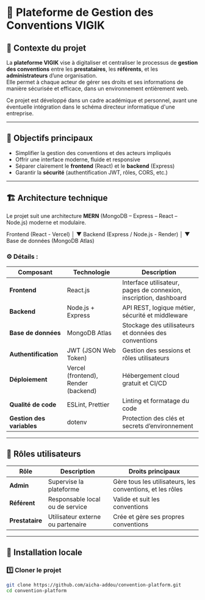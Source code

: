 # 🪪 Plateforme de Gestion des Conventions VIGIK

## 📘 Contexte du projet

La **plateforme VIGIK** vise à digitaliser et centraliser le processus de **gestion des conventions** entre les **prestataires**, les **référents**, et les **administrateurs** d’une organisation.  
Elle permet à chaque acteur de gérer ses droits et ses informations de manière sécurisée et efficace, dans un environnement entièrement web.

Ce projet est développé dans un cadre académique et personnel, avant une éventuelle intégration dans le schéma directeur informatique d'une entreprise.

---

## 🧭 Objectifs principaux

- Simplifier la gestion des conventions et des acteurs impliqués  
- Offrir une interface moderne, fluide et responsive  
- Séparer clairement le **frontend** (React) et le **backend** (Express)  
- Garantir la **sécurité** (authentification JWT, rôles, CORS, etc.)  


---

## 🏗️ Architecture technique

Le projet suit une architecture **MERN** (MongoDB – Express – React – Node.js) moderne et modulaire.

Frontend (React - Vercel)
│
▼
Backend (Express / Node.js - Render)
│
▼
Base de données (MongoDB Atlas)


### ⚙️ Détails :
| Composant | Technologie | Description |
|------------|--------------|-------------|
| **Frontend** | React.js | Interface utilisateur, pages de connexion, inscription, dashboard |
| **Backend** | Node.js + Express | API REST, logique métier, sécurité et middleware |
| **Base de données** | MongoDB Atlas | Stockage des utilisateurs et données des conventions |
| **Authentification** | JWT (JSON Web Token) | Gestion des sessions et rôles utilisateurs |
| **Déploiement** | Vercel (frontend), Render (backend) | Hébergement cloud gratuit et CI/CD |
| **Qualité de code** | ESLint, Prettier | Linting et formatage du code |
| **Gestion des variables** | dotenv | Protection des clés et secrets d’environnement |

---

## 🔐 Rôles utilisateurs

| Rôle | Description | Droits principaux |
|------|--------------|-------------------|
| **Admin** | Supervise la plateforme | Gère tous les utilisateurs, les conventions, et les rôles |
| **Référent** | Responsable local ou de service | Valide et suit les conventions |
| **Prestataire** | Utilisateur externe ou partenaire | Crée et gère ses propres conventions |

---



## 🧰 Installation locale

### 1️⃣ Cloner le projet
```bash
git clone https://github.com/aicha-addou/convention-platform.git
cd convention-platform
